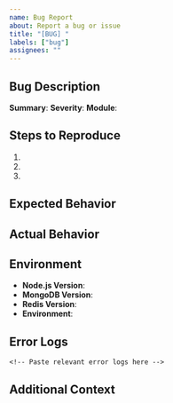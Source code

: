 ```yaml
---
name: Bug Report
about: Report a bug or issue
title: "[BUG] "
labels: ["bug"]
assignees: ""
---
```


## Bug Description

**Summary**: <!-- Brief description of the bug -->
**Severity**: <!-- Critical, High, Medium, Low -->
**Module**: <!-- Which part of the system is affected -->

## Steps to Reproduce

1.
2.
3.

## Expected Behavior

<!-- What should happen -->

## Actual Behavior

<!-- What actually happens -->

## Environment

- **Node.js Version**:
- **MongoDB Version**:
- **Redis Version**:
- **Environment**: <!-- Development, Staging, Production -->

## Error Logs

```
<!-- Paste relevant error logs here -->
```

## Additional Context

<!-- Screenshots, related issues, etc. -->
